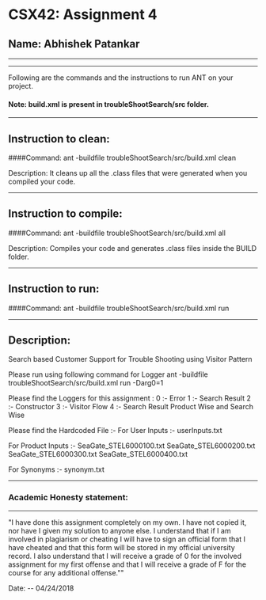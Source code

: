 # CSX42: Assignment 4
## Name: Abhishek Patankar 

-----------------------------------------------------------------------
-----------------------------------------------------------------------


Following are the commands and the instructions to run ANT on your project.
#### Note: build.xml is present in troubleShootSearch/src folder.

-----------------------------------------------------------------------
## Instruction to clean:

####Command: ant -buildfile troubleShootSearch/src/build.xml clean

Description: It cleans up all the .class files that were generated when you
compiled your code.

-----------------------------------------------------------------------
## Instruction to compile:

####Command: ant -buildfile troubleShootSearch/src/build.xml all

Description: Compiles your code and generates .class files inside the BUILD folder.

-----------------------------------------------------------------------
## Instruction to run:

####Command: ant -buildfile troubleShootSearch/src/build.xml run


-----------------------------------------------------------------------
## Description:

Search based Customer Support for Trouble Shooting using Visitor Pattern

Please run using following command for Logger
ant -buildfile troubleShootSearch/src/build.xml run -Darg0=1

Please find the Loggers for this assignment :
0 :- Error
1 :- Search Result
2 :- Constructor
3 :- Visitor Flow
4 :- Search Result Product Wise and Search Wise

Please find the Hardcoded File :-
For User Inputs :-
userInputs.txt

For Product Inputs :-
SeaGate_STEL6000100.txt
SeaGate_STEL6000200.txt
SeaGate_STEL6000300.txt
SeaGate_STEL6000400.txt

For Synonyms :- 
synonym.txt


-----------------------------------------------------------------------
### Academic Honesty statement:
-----------------------------------------------------------------------

"I have done this assignment completely on my own. I have not copied
it, nor have I given my solution to anyone else. I understand that if
I am involved in plagiarism or cheating I will have to sign an
official form that I have cheated and that this form will be stored in
my official university record. I also understand that I will receive a
grade of 0 for the involved assignment for my first offense and that I
will receive a grade of F for the course for any additional
offense.""

Date: -- 04/24/2018


